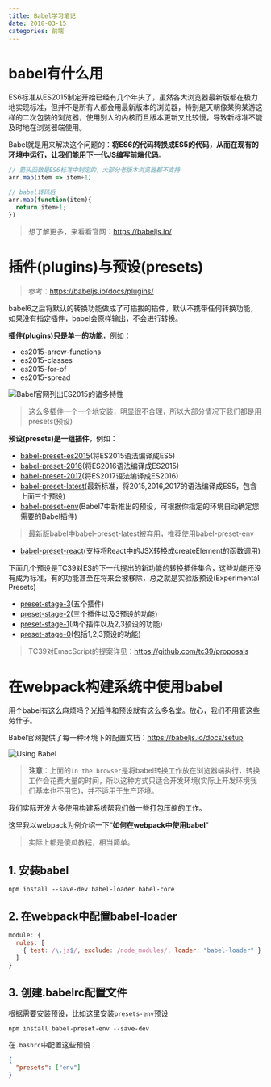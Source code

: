 ```yaml
---
title: Babel学习笔记
date: 2018-03-15
categories: 前端
---
```


# babel有什么用

ES6标准从ES2015制定开始已经有几个年头了，虽然各大浏览器最新版都在极力地实现标准，但并不是所有人都会用最新版本的浏览器，特别是天朝像某狗某游这样的二次包装的浏览器，使用别人的内核而且版本更新又比较慢，导致新标准不能及时地在浏览器端使用。

Babel就是用来解决这个问题的：**将ES6的代码转换成ES5的代码，从而在现有的环境中运行，让我们能用下一代JS编写前端代码**。

```javascript
// 箭头函数是ES6标准中制定的，大部分老版本浏览器都不支持
arr.map(item => item+1)

// babel转码后
arr.map(function(item){
  return item+1;
})
```

> 想了解更多，来看看官网：https://babeljs.io/

# 插件(plugins)与预设(presets)

> 参考：https://babeljs.io/docs/plugins/

babel6之后将默认的转换功能做成了可插拔的插件，默认不携带任何转换功能，如果没有指定插件，babel会原样输出，不会进行转换。

**插件(plugins)只是单一的功能**，例如：

- es2015-arrow-functions
- es2015-classes
- es2015-for-of
- es2015-spread

![Babel官网列出ES2015的诸多特性](http://tva1.sinaimg.cn/large/bda5cd74gy1fqbj4r2aszj20eq09j0t7.jpg)

> 这么多插件一个一个地安装，明显很不合理，所以大部分情况下我们都是用presets(预设)

**预设(presets)是一组插件**，例如：

* [babel-preset-es2015](https://babeljs.io/docs/plugins/preset-es2015/)(将ES2015语法编译成ES5)
* [babel-preset-2016](https://babeljs.io/docs/plugins/preset-es2016/)(将ES2016语法编译成ES2015)
* [babel-preset-2017](https://babeljs.io/docs/plugins/preset-es2017/)(将ES2017语法编译成ES2016)
* [babel-preset-latest](https://babeljs.io/docs/plugins/preset-latest/)(最新标准，将2015,2016,2017的语法编译成ES5，包含上面三个预设)
* [babel-preset-env](https://babeljs.io/docs/plugins/preset-env/)(Babel7中新推出的预设，可根据你指定的环境自动确定您需要的Babel插件)

> 最新版babel中babel-preset-latest被弃用，推荐使用babel-preset-env

* [babel-preset-react](https://babeljs.io/docs/plugins/preset-react/)(支持将React中的JSX转换成createElement的函数调用)

下面几个预设是TC39对ES的下一代提出的新功能的转换插件集合，这些功能还没有成为标准，有的功能甚至在将来会被移除，总之就是实验版预设(Experimental Presets)

- [preset-stage-3](https://babeljs.io/docs/plugins/preset-stage-3/)(五个插件)
- [preset-stage-2](https://babeljs.io/docs/plugins/preset-stage-2/)(三个插件以及3预设的功能)
- [preset-stage-1](https://babeljs.io/docs/plugins/preset-stage-1/)(两个插件以及2,3预设的功能)
- [preset-stage-0](https://babeljs.io/docs/plugins/preset-stage-0/)(包括1,2,3预设的功能)

> TC39对EmacScript的提案详见：https://github.com/tc39/proposals

# 在webpack构建系统中使用babel

用个babel有这么麻烦吗？光插件和预设就有这么多名堂。放心，我们不用管这些劳什子。

Babel官网提供了每一种环境下的配置文档：https://babeljs.io/docs/setup

![Using Babel](http://tva1.sinaimg.cn/large/bda5cd74gy1fqbj5l51iuj211x0lbgmw.jpg)

> **注意**：上面的`In the browser`是将babel转换工作放在浏览器端执行，转换工作会花费大量的时间，所以这种方式只适合开发环境(实际上开发环境我们基本也不用它)，并不适用于生产环境。

我们实际开发大多使用构建系统帮我们做一些打包压缩的工作。

这里我以webpack为例介绍一下“**如何在webpack中使用babel**”

> 实际上都是傻瓜教程，相当简单。

## 1. 安装babel

```shell
npm install --save-dev babel-loader babel-core
```

## 2. 在webpack中配置babel-loader

```javascript
module: {
  rules: [
    { test: /\.js$/, exclude: /node_modules/, loader: "babel-loader" }
  ]
}
```

## 3. 创建.babelrc配置文件

根据需要安装预设，比如这里安装`presets-env`预设

```shell
npm install babel-preset-env --save-dev
```

在`.bashrc`中配置这些预设：

```json
{
  "presets": ["env"]
}
```

